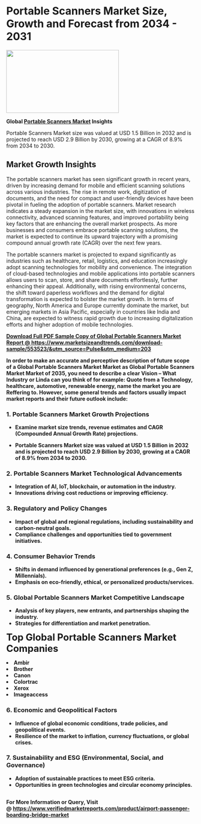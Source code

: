 <H1>Portable Scanners Market Size, Growth and Forecast from 2034 - 2031</H1><img class="aligncenter size-medium wp-image-584254" src="https://thirdeyenews.in/wp-content/uploads/2034/09/Global-Market-Research-300x168.jpeg" alt="" width="300" height="168" /><p><strong>Global&nbsp;<a href="https://www.marketsizeandtrends.com/download-sample/553523/&amp;utm_source=Pulse&amp;utm_medium=203">Portable Scanners Market</a> Insights</strong></p><p>Portable Scanners Market size was valued at USD 1.5 Billion in 2032 and is projected to reach USD 2.9 Billion by 2030, growing at a CAGR of 8.9% from 2034 to 2030.</p><p><h2>Market Growth Insights</h2> <p>The portable scanners market has seen significant growth in recent years, driven by increasing demand for mobile and efficient scanning solutions across various industries. The rise in remote work, digitization of documents, and the need for compact and user-friendly devices have been pivotal in fueling the adoption of portable scanners. Market research indicates a steady expansion in the market size, with innovations in wireless connectivity, advanced scanning features, and improved portability being key factors that are enhancing the overall market prospects. As more businesses and consumers embrace portable scanning solutions, the market is expected to continue its upward trajectory with a promising compound annual growth rate (CAGR) over the next few years.</p> <p><strong><a href="#"></a></strong></p> <p>The portable scanners market is projected to expand significantly as industries such as healthcare, retail, logistics, and education increasingly adopt scanning technologies for mobility and convenience. The integration of cloud-based technologies and mobile applications into portable scanners allows users to scan, store, and share documents effortlessly, further enhancing their appeal. Additionally, with rising environmental concerns, the shift toward paperless workflows and the demand for digital transformation is expected to bolster the market growth. In terms of geography, North America and Europe currently dominate the market, but emerging markets in Asia Pacific, especially in countries like India and China, are expected to witness rapid growth due to increasing digitalization efforts and higher adoption of mobile technologies. <p><strong><a href="#"></p><p><span class=""><strong>Download Full PDF Sample Copy of Global Portable Scanners Market Report</strong> @ <a href="https://www.marketsizeandtrends.com/download-sample/553523/&amp;utm_source=Pulse&amp;utm_medium=203" target="_blank">https://www.marketsizeandtrends.com/download-sample/553523/&amp;utm_source=Pulse&amp;utm_medium=203</a></span></p><p>In order to make an accurate and perceptive description of future scope of a Global&nbsp;Portable Scanners Market Market as Global&nbsp;Portable Scanners Market Market of 2035, you need to describe a clear Vision &ndash; What Industry or Linda can you think of for example: Quote from a Technology, healthcare, automotive, renewable energy, name the market you are Reffering to. However, some general trends and factors usually impact market reports and their future outlook include:</p><h3>1.&nbsp;<strong>Portable Scanners Market Growth Projections</strong></h3><ul><li>Examine market size trends, revenue estimates and CAGR (Compounded Annual Growth Rate) projections.</li><li><p>Portable Scanners Market size was valued at USD 1.5 Billion in 2032 and is projected to reach USD 2.9 Billion by 2030, growing at a CAGR of 8.9% from 2034 to 2030.</p></li></ul><h3>2.&nbsp;<strong>Portable Scanners Market Technological Advancements</strong></h3><ul><li>Integration of AI, IoT, blockchain, or automation in the industry.</li><li>Innovations driving cost reductions or improving efficiency.</li></ul><h3>3.&nbsp;<strong>Regulatory and Policy Changes</strong></h3><ul><li>Impact of global and regional regulations, including sustainability and carbon-neutral goals.</li><li>Compliance challenges and opportunities tied to government initiatives.</li></ul><h3>4.&nbsp;<strong>Consumer Behavior Trends</strong></h3><ul><li>Shifts in demand influenced by generational preferences (e.g., Gen Z, Millennials).</li><li>Emphasis on eco-friendly, ethical, or personalized products/services.</li></ul><h3>5.&nbsp;<strong>Global Portable Scanners Market Competitive Landscape</strong></h3><ul><li>Analysis of key players, new entrants, and partnerships shaping the industry.</li><li>Strategies for differentiation and market penetration.</li></ul><p data-pm-slice="1 1 []"><span style="color: inherit; font-family: inherit; font-size: 25px;">Top Global Portable Scanners Market Companies</span></p><div class="" data-test-id=""><p><li>Ambir</li><li> Brother</li><li> Canon</li><li> Colortrac</li><li> Xerox</li><li> Imageaccess</li></p></div><h3>6.&nbsp;<strong>Economic and Geopolitical Factors</strong></h3><ul><li>Influence of global economic conditions, trade policies, and geopolitical events.</li><li>Resilience of the market to inflation, currency fluctuations, or global crises.</li></ul><h3>7.&nbsp;<strong>Sustainability and ESG (Environmental, Social, and Governance)</strong></h3><ul><li>Adoption of sustainable practices to meet ESG criteria.</li><li>Opportunities in green technologies and circular economy principles.</li></ul><h2><strong style="font-size: 14px;">For More Information or Query, Visit @&nbsp;</strong><a style="background-color: #ffffff; font-size: 14px;" href="https://www.marketsizeandtrends.com/report/portable-scanners-market/" target="_blank">https://www.verifiedmarketreports.com/product/airport-passenger-boarding-bridge-market</a></h2>
